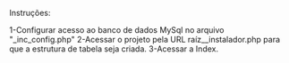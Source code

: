 Instruções:

1-Configurar acesso ao banco de dados MySql no arquivo "_inc_config.php"
2-Acessar o projeto pela URL raíz\__instalador.php para que a estrutura de tabela seja criada.
3-Acessar a Index.
